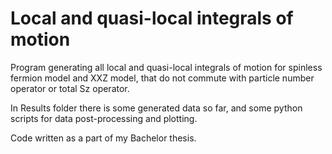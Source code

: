# Local and quasi-local integrals of motion
Program generating all local and quasi-local integrals of motion for spinless fermion model and XXZ model, that do not commute with particle number operator or total Sz operator.

In Results folder there is some generated data so far, and some python scripts for data post-processing and plotting.

Code written as a part of my Bachelor thesis.
